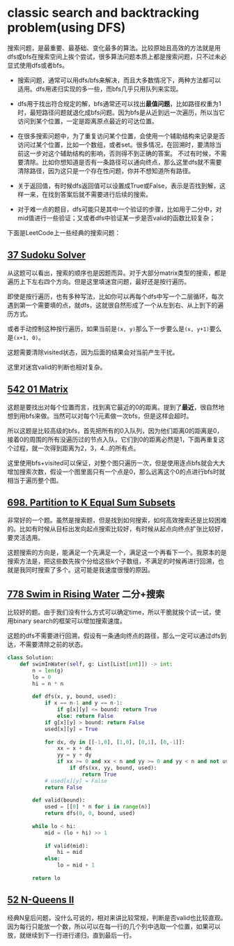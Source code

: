 # classic search and backtracking problem(using DFS)

搜索问题，是最重要、最基础、变化最多的算法。比较原始且高效的方法就是用dfs或bfs在搜索空间上挨个尝试，很多算法问题本质上都是搜索问题，只不过未必显式使用dfs或者bfs。

- 搜索问题，通常可以用dfs/bfs来解决，而且大多数情况下，两种方法都可以适用。dfs用递归实现的多一些，而bfs几乎只用队列来实现。
- dfs用于找出符合规定的解，bfs通常还可以找出**最值问题**，比如路径权重为1时，最短路径问题就退化成bfs问题。因为bfs是从近到远一次遍历，所以当它访问到某个位置，一定是距离原点最近的可达位置。
- 在很多搜索问题中，为了重复访问某个位置，会使用一个辅助结构来记录是否访问过某个位置，比如一个数组，或者set。很多情况，在回溯时，要清除当前这一步对这个辅助结构的影响，否则得不到正确的答案。
不过有时候，不需要清除。比如你想知道是否有一条路径可以通向终点，那么这里dfs就不需要清除路径，因为这只是一个存在性问题，你并不想知道所有路径。
- 关于返回值，有时候dfs返回值可以设置成True或False，表示是否找到解，这样一来，在找到答案后就不需要进行后续的搜索。

- 对于难一点的题目，dfs可能只是其中一个验证的步骤，比如用于二分中，对mid值进行一些验证；又或者dfs中验证某一步是否valid的函数比较复杂；


下面是LeetCode上一些经典的搜索问题：

## [37 Sudoku Solver](https://leetcode.com/problems/sudoku-solver/)

从这题可以看出，搜索的顺序也是因题而异。对于大部分matrix类型的搜索，都是遍历上下左右四个方向。但是这里填迷宫问题，最好还是按行遍历。

即使是按行遍历，也有多种写法，比如你可以再每个dfs中写一个二层循环，每次遇到第一个需要填的点，就dfs，这就很自然形成了一个从左到右、从上到下的遍历方式。

或者手动控制这种按行遍历，如果当前是`(x, y)`那么下一步要么是`(x, y+1)`要么是`(x+1, 0)`。

这题需要清除visited状态，因为后面的结果会对当前产生干扰。

这里对迷宫valid的判断也相对复杂。

## [542 01 Matrix](https://leetcode.com/problems/01-matrix/)

这题是要找出对每个位置而言，找到离它最近的0的距离。提到了**最近**，很自然地想到用bfs来做。当然可以对每个1元素做一次bfs，但是这样会超时。

所以这题是比较高级的bfs，首先把所有的0入队列，因为他们距离0的距离是0，接着0的周围的所有没遍历过的节点入队，它们到0的距离必然是1，下面再重复这个过程，就一次得到距离为2，3，4...的所有点。

这里使用bfs+visited可以保证，对整个图只遍历一次，但是使用逐点bfs就会大大增加搜索次数，假设一个图里面只有一个点是0，那么远离这个0的点进行bfs时就相当于遍历整个图。


## [698. Partition to K Equal Sum Subsets](https://leetcode.com/problems/partition-to-k-equal-sum-subsets/)

非常好的一个题。虽然是搜索题，但是找到如何搜索，如何高效搜索还是比较困难的。比如有时候从目标出发向起点搜索比较好，有时候从起点向终点扩张比较好，要灵活选用。

这题搜索的方向是，能满足一个先满足一个，满足这一个再看下一个。我原本的是搜索方法是，把这些数先挨个分给这些k个子数组，不满足的时候再进行回溯，也就是我同时搜索了多个。这可能是我速度很慢的原因。


## [778 Swim in Rising Water](https://leetcode.com/problems/swim-in-rising-water/) 二分+搜索

比较好的题。由于我们没有什么方式可以确定time，所以干脆就挨个试一试，使用binary search的框架可以增加搜索速度。

这题的dfs不需要进行回溯，假设有一条通向终点的路径，那么一定可以通过dfs到达，不需要清除之前的状态。

```python
class Solution:
    def swimInWater(self, g: List[List[int]]) -> int:
        n = len(g)
        lo = 0
        hi = n * n
        
        def dfs(x, y, bound, used):
            if x == n-1 and y == n-1:
                if g[x][y] <= bound: return True
                else: return False
            if g[x][y] > bound: return False
            used[x][y] = True
            
            for dx, dy in [[-1,0], [1,0], [0,1], [0,-1]]:
                xx = x + dx
                yy = y + dy
                if xx >= 0 and xx < n and yy >= 0 and yy < n and not used[xx][yy]:
                    if dfs(xx, yy, bound, used):
                        return True
            # used[x][y] = False
            return False
        
        def valid(bound):
            used = [[0] * n for i in range(n)]
            return dfs(0, 0, bound, used)
        
        while lo < hi:
            mid = (lo + hi) >> 1
            
            if valid(mid):
                hi = mid
            else:
                lo = mid + 1
        
        return lo
```

## [52 N-Queens II](https://leetcode.com/problems/n-queens-ii/)

经典N皇后问题，没什么可说的，相对来讲比较常规，判断是否valid也比较直观。因为每行只能放一个数，所以可以在每一行的几个列中选取一个位置，如果可以放，就继续到下一行进行递归，直到最后一行。

